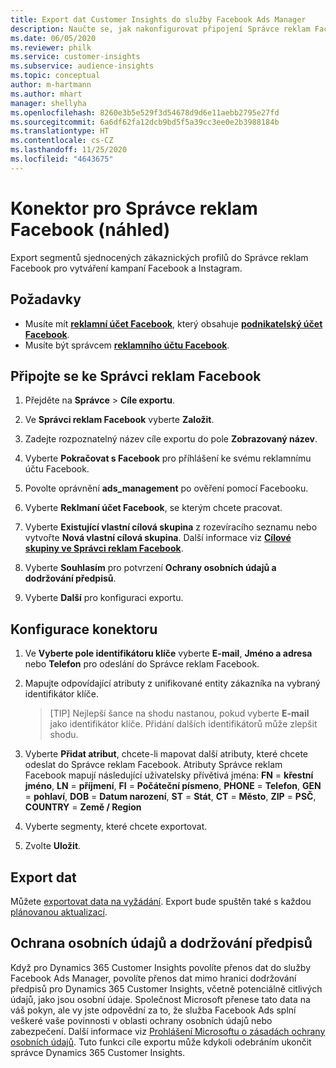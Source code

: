 ```yaml
---
title: Export dat Customer Insights do služby Facebook Ads Manager
description: Naučte se, jak nakonfigurovat připojení Správce reklam Facebook.
ms.date: 06/05/2020
ms.reviewer: philk
ms.service: customer-insights
ms.subservice: audience-insights
ms.topic: conceptual
author: m-hartmann
ms.author: mhart
manager: shellyha
ms.openlocfilehash: 8260e3b5e529f3d54678d9d6e11aebb2795e27fd
ms.sourcegitcommit: 6a6df62fa12dcb9bd5f5a39cc3ee0e2b3988184b
ms.translationtype: HT
ms.contentlocale: cs-CZ
ms.lasthandoff: 11/25/2020
ms.locfileid: "4643675"
---
```

# <a name="connector-for-facebook-ads-manager-preview"></a>Konektor pro Správce reklam Facebook (náhled)

Export segmentů sjednocených zákaznických profilů do Správce reklam Facebook pro vytváření kampaní Facebook a Instagram.

## <a name="prerequisites"></a>Požadavky

- Musíte mít [**reklamní účet Facebook**](https://www.facebook.com/business/learn/lessons/step-by-step-ads-manager-account), který obsahuje [**podnikatelský účet Facebook**](https://business.facebook.com/).
- Musíte být správcem [**reklamního účtu Facebook**](https://www.facebook.com/business/learn/lessons/step-by-step-ads-manager-account).

## <a name="connect-to-facebook-ads-manager"></a>Připojte se ke Správci reklam Facebook

1. Přejděte na **Správce** > **Cíle exportu**.

1. Ve **Správci reklam Facebook** vyberte **Založit**.

1. Zadejte rozpoznatelný název cíle exportu do pole **Zobrazovaný název**.

1. Vyberte **Pokračovat s Facebook** pro příhlášení ke svému reklamnímu účtu Facebook.

1. Povolte oprávnění **ads_management** po ověření pomocí Facebooku.

1. Vyberte **Reklmaní účet Facebook**, se kterým chcete pracovat.

1. Vyberte **Existující vlastní cílová skupina** z rozevíracího seznamu nebo vytvořte **Nová vlastní cílová skupina**. Další informace viz [**Cílové skupiny ve Správci reklam Facebook**](https://www.facebook.com/business/help/744354708981227?id=2469097953376494).

1. Vyberte **Souhlasím** pro potvrzení **Ochrany osobních údajů a dodržování předpisů**.

1. Vyberte **Další** pro konfiguraci exportu.

## <a name="configure-the-connector"></a>Konfigurace konektoru

1. Ve **Vyberte pole identifikátoru klíče** vyberte **E-mail**, **Jméno a adresa** nebo **Telefon** pro odeslání do Správce reklam Facebook.

1. Mapujte odpovídající atributy z unifikované entity zákazníka na vybraný identifikátor klíče.
   > [TIP] Nejlepší šance na shodu nastanou, pokud vyberte **E-mail** jako identifikátor klíče. Přidání dalších identifikátorů může zlepšit shodu.

1. Vyberte **Přidat atribut**, chcete-li mapovat další atributy, které chcete odeslat do Správce reklam Facebook. Atributy Správce reklam Facebook mapují následující uživatelsky přívětivá jména: **FN** = **křestní jméno**, **LN** = **příjmení**, **FI** = **Počáteční písmeno**, **PHONE** = **Telefon**, **GEN** = **pohlaví**, **DOB** = **Datum narození**, **ST** = **Stát**, **CT** = **Město**, **ZIP** = **PSČ**, **COUNTRY** = **Země / Region**

1. Vyberte segmenty, které chcete exportovat.

1. Zvolte **Uložit**.

## <a name="export-the-data"></a>Export dat

Můžete [exportovat data na vyžádání](export-destinations.md). Export bude spuštěn také s každou [plánovanou aktualizací](system.md#schedule-tab).

## <a name="data-privacy-and-compliance"></a>Ochrana osobních údajů a dodržování předpisů

Když pro Dynamics 365 Customer Insights povolíte přenos dat do služby Facebook Ads Manager, povolíte přenos dat mimo hranici dodržování předpisů pro Dynamics 365 Customer Insights, včetně potenciálně citlivých údajů, jako jsou osobní údaje. Společnost Microsoft přenese tato data na váš pokyn, ale vy jste odpovědní za to, že služba Facebook Ads splní veškeré vaše povinnosti v oblasti ochrany osobních údajů nebo zabezpečení. Další informace viz [Prohlášení Microsoftu o zásadách ochrany osobních údajů](https://go.microsoft.com/fwlink/?linkid=396732).
Tuto funkci cíle exportu může kdykoli odebráním ukončit správce Dynamics 365 Customer Insights.
